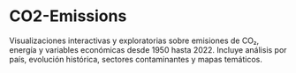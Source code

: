 # CO2-Emissions
Visualizaciones interactivas y exploratorias sobre emisiones de CO₂, energía y variables económicas desde 1950 hasta 2022.   Incluye análisis por país, evolución histórica, sectores contaminantes y mapas temáticos.
